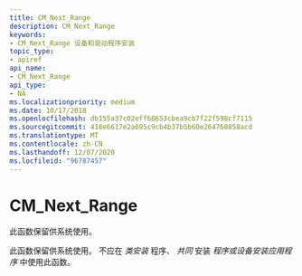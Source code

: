 ```yaml
---
title: CM_Next_Range
description: CM_Next_Range
keywords:
- CM_Next_Range 设备和驱动程序安装
topic_type:
- apiref
api_name:
- CM_Next_Range
api_type:
- NA
ms.localizationpriority: medium
ms.date: 10/17/2018
ms.openlocfilehash: db155a37c02eff68653cbea9cb7f22f598cf7115
ms.sourcegitcommit: 418e6617e2a695c9cb4b37b5b60e264760858acd
ms.translationtype: MT
ms.contentlocale: zh-CN
ms.lasthandoff: 12/07/2020
ms.locfileid: "96787457"
---
```

# <a name="cm_next_range"></a>CM_Next_Range

此函数保留供系统使用。

此函数保留供系统使用。 不应在 *类安装* 程序、 *共同* 安装 *程序或设备安装应用程序* 中使用此函数。
